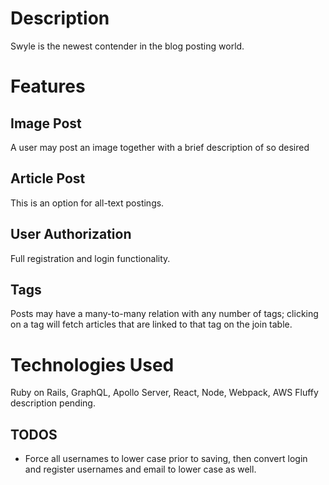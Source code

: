 # Description

Swyle is the newest contender in the blog posting world.  

# Features

## Image Post

A user may post an image together with a brief description of so desired

## Article Post

This is an option for all-text postings.  

## User Authorization

Full registration and login functionality.

## Tags

Posts may have a many-to-many relation with any number of tags; clicking on a tag will fetch articles that are linked to that tag on the join table.

# Technologies Used

Ruby on Rails, GraphQL, Apollo Server, React, Node, Webpack, AWS
Fluffy description pending.

## TODOS

*  Force all usernames to lower case prior to saving, then convert login and register usernames and email to lower case as well.